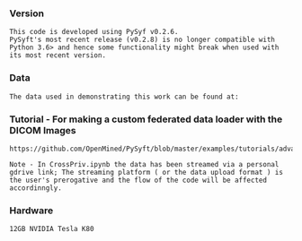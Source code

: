 ### Version
```
This code is developed using PySyf v0.2.6. 
PySyft's most recent release (v0.2.8) is no longer compatible with Python 3.6> and hence some functionality might break when used with its most recent version.

```
### Data 
```
The data used in demonstrating this work can be found at: 
```
### Tutorial - For making a custom federated data loader with the DICOM Images 
```
https://github.com/OpenMined/PySyft/blob/master/examples/tutorials/advanced/Federated%20Dataset.ipynb

Note - In CrossPriv.ipynb the data has been streamed via a personal gdrive link; The streaming platform ( or the data upload format ) is the user's prerogative and the flow of the code will be affected accordinngly. 
```

### Hardware 
```
12GB NVIDIA Tesla K80 
```
